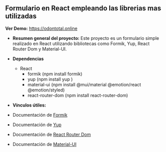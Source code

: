 ## Formulario en React empleando las librerias mas utilizadas

**Ver Demo:** https://odontotal.online <br/>

- **Resumen general del proyecto:** Este proyecto es un formulario simple realizado en React utilizando bibliotecas como Formik, Yup, React Router Dom y Material-UI.

- **Dependencias**

  - React
    - formik (npm install formik)
    - yup (npm install yup )
    - material-ui (npm install @mui/material @emotion/react @emotion/styled)
    - react-router-dom (npm install react-router-dom)

- **Vínculos útiles:**

- Documentación de [Formik](https://formik.org/)
- Documentación de [Yup](https://github.com/jquense/yup)
- Documentación de [React Router Dom](https://reactrouter.com/)
- Documentación de [Material-UI](https://material-ui.com/)
